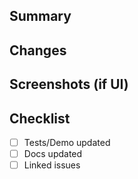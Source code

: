 ## Summary

## Changes

## Screenshots (if UI)

## Checklist
- [ ] Tests/Demo updated
- [ ] Docs updated
- [ ] Linked issues
